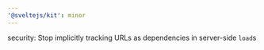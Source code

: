 ```yaml
---
'@sveltejs/kit': minor
---
```


security: Stop implicitly tracking URLs as dependencies in server-side `load`s
